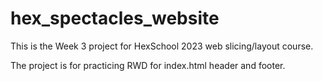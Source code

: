 # hex_spectacles_website
This is the Week 3 project for HexSchool 2023 web slicing/layout course.

The project is for practicing RWD for index.html header and footer.
